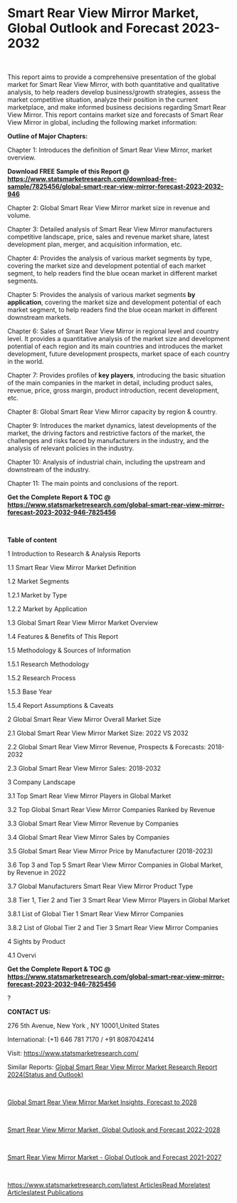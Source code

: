 <h1>Smart Rear View Mirror Market, Global Outlook and Forecast 2023-2032</h1><br/><p>This report aims to provide a comprehensive presentation of the global market for Smart Rear View Mirror, with both quantitative and qualitative analysis, to help readers develop business/growth strategies, assess the market competitive situation, analyze their position in the current marketplace, and make informed business decisions regarding Smart Rear View Mirror. This report contains market size and forecasts of Smart Rear View Mirror in global, including the following market information:</p>
 
 
 
 <p><strong>Outline of Major Chapters:</strong></p>
 
 
 
 <p>Chapter 1: Introduces the definition of Smart Rear View Mirror, market overview.</p>
 
 
 
 <p><strong>Download FREE Sample of this Report @ <a href="https://www.statsmarketresearch.com/download-free-sample/7825456/global-smart-rear-view-mirror-forecast-2023-2032-946">https://www.statsmarketresearch.com/download-free-sample/7825456/global-smart-rear-view-mirror-forecast-2023-2032-946</a></strong></p>
 
 
 
 <p>Chapter 2: Global Smart Rear View Mirror market size in revenue and volume.</p>
 
 
 
 <p>Chapter 3: Detailed analysis of Smart Rear View Mirror manufacturers competitive landscape, price, sales and revenue market share, latest development plan, merger, and acquisition information, etc.</p>
 
 
 
 <p>Chapter 4: Provides the analysis of various market segments by type, covering the market size and development potential of each market segment, to help readers find the blue ocean market in different market segments.</p>
 
 
 
 <p>Chapter 5: Provides the analysis of various market segments <strong>by application</strong>, covering the market size and development potential of each market segment, to help readers find the blue ocean market in different downstream markets.</p>
 
 
 
 <p>Chapter 6: Sales of Smart Rear View Mirror in regional level and country level. It provides a quantitative analysis of the market size and development potential of each region and its main countries and introduces the market development, future development prospects, market space of each country in the world.</p>
 
 
 
 <p>Chapter 7: Provides profiles of <strong>key players</strong>, introducing the basic situation of the main companies in the market in detail, including product sales, revenue, price, gross margin, product introduction, recent development, etc.</p>
 
 
 
 <p>Chapter 8: Global Smart Rear View Mirror capacity by region & country.</p>
 
 
 
 <p>Chapter 9: Introduces the market dynamics, latest developments of the market, the driving factors and restrictive factors of the market, the challenges and risks faced by manufacturers in the industry, and the analysis of relevant policies in the industry.</p>
 
 
 
 <p>Chapter 10: Analysis of industrial chain, including the upstream and downstream of the industry.</p>
 
 
 
 <p>Chapter 11: The main points and conclusions of the report.</p>
 
 
 
 <div><b>Get the Complete Report & TOC @ <a href="https://www.statsmarketresearch.com/global-smart-rear-view-mirror-forecast-2023-2032-946-7825456">https://www.statsmarketresearch.com/global-smart-rear-view-mirror-forecast-2023-2032-946-7825456</a></b></div>
 
 
 
 <p><br />
 
 <b>Table of content</b></p>
 
 
 
 <p>1 Introduction to Research & Analysis Reports<br />
 
 1.1 Smart Rear View Mirror Market Definition<br />
 
 1.2 Market Segments<br />
 
 1.2.1 Market by Type<br />
 
 1.2.2 Market by Application<br />
 
 1.3 Global Smart Rear View Mirror Market Overview<br />
 
 1.4 Features & Benefits of This Report<br />
 
 1.5 Methodology & Sources of Information<br />
 
 1.5.1 Research Methodology<br />
 
 1.5.2 Research Process<br />
 
 1.5.3 Base Year<br />
 
 1.5.4 Report Assumptions & Caveats<br />
 
 2 Global Smart Rear View Mirror Overall Market Size<br />
 
 2.1 Global Smart Rear View Mirror Market Size: 2022 VS 2032<br />
 
 2.2 Global Smart Rear View Mirror Revenue, Prospects & Forecasts: 2018-2032<br />
 
 2.3 Global Smart Rear View Mirror Sales: 2018-2032<br />
 
 3 Company Landscape<br />
 
 3.1 Top Smart Rear View Mirror Players in Global Market<br />
 
 3.2 Top Global Smart Rear View Mirror Companies Ranked by Revenue<br />
 
 3.3 Global Smart Rear View Mirror Revenue by Companies<br />
 
 3.4 Global Smart Rear View Mirror Sales by Companies<br />
 
 3.5 Global Smart Rear View Mirror Price by Manufacturer (2018-2023)<br />
 
 3.6 Top 3 and Top 5 Smart Rear View Mirror Companies in Global Market, by Revenue in 2022<br />
 
 3.7 Global Manufacturers Smart Rear View Mirror Product Type<br />
 
 3.8 Tier 1, Tier 2 and Tier 3 Smart Rear View Mirror Players in Global Market<br />
 
 3.8.1 List of Global Tier 1 Smart Rear View Mirror Companies<br />
 
 3.8.2 List of Global Tier 2 and Tier 3 Smart Rear View Mirror Companies<br />
 
 4 Sights by Product<br />
 
 4.1 Overvi</p>
 
 
 
 <div><b>Get the Complete Report & TOC @ <a href="https://www.statsmarketresearch.com/global-smart-rear-view-mirror-forecast-2023-2032-946-7825456">https://www.statsmarketresearch.com/global-smart-rear-view-mirror-forecast-2023-2032-946-7825456</a></b></div>
 
 
 
 <p>? </p>
 
 
 
 <p><b>CONTACT US:</b><br />
 
 276 5th Avenue, New York , NY 10001,United States<br />
 
 International: (+1) 646 781 7170 / +91 8087042414<br />
 
 Visit: <a href="https://www.statsmarketresearch.com/">https://www.statsmarketresearch.com/</a><br />
 
 Similar Reports: <a href="https://www.statsmarketresearch.com/global-smart-rear-view-mirror-forecast-2023-2032-946-7825456">Global Smart Rear View Mirror Market Research Report 2024(Status and Outlook)</a><br />
 
 <br />
 
 <a href="https://www.statsmarketresearch.com/global-smart-rear-view-mirror-forecast-2023-2032-946-7825456">Global Smart Rear View Mirror Market Insights, Forecast to 2028</a><br />
 
 <br />
 
 <a href="https://www.statsmarketresearch.com/global-smart-rear-view-mirror-forecast-2023-2032-946-7825456">Smart Rear View Mirror Market, Global Outlook and Forecast 2022-2028</a><br />
 
 <br />
 
 <a href="https://www.statsmarketresearch.com/global-smart-rear-view-mirror-forecast-2023-2032-946-7825456">Smart Rear View Mirror Market - Global Outlook and Forecast 2021-2027</a><br />
 
 <br />
 
 <a href="https://gyeongbokgung.com">https://www.statsmarketresearch.com/</a><a href="https://hallyeomaritime.com">latest Articles</a><a href="https://jingwansa.com">Read More</a><a href="https://nguoiviet.jp/">latest Articles</a><a href="https://www.intelmarketresearch.com/">latest Publications</a></p>
